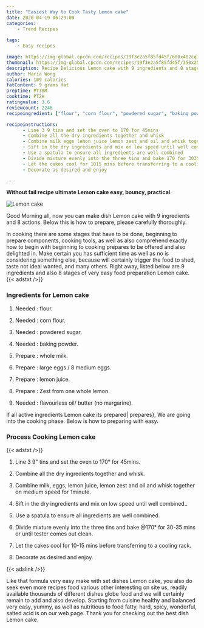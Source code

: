 ```yaml
---
title: "Easiest Way to Cook Tasty Lemon cake"
date: 2020-04-19 06:29:00
categories:
    - Trend Recipes
    
tags:
    - Easy recipes

image: https://img-global.cpcdn.com/recipes/19f3e2a5f85fd45f/680x482cq70/lemon-cake-recipe-main-photo.jpg
thumbnail: https://img-global.cpcdn.com/recipes/19f3e2a5f85fd45f/350x250cq70/lemon-cake-recipe-main-photo.jpg
description: Recipe Delicious Lemon cake with 9 ingredients and 8 stages of easy cooking.
author: Maria Wong
calories: 109 calories
fatContent: 9 grams fat
preptime: PT38M
cooktime: PT2H
ratingvalue: 3.6
reviewcount: 2246
recipeingredient: ["flour", "corn flour", "powdered sugar", "baking powder", "whole milk", "large eggs  8 medium eggs", "lemon juice", "Zest from one whole lemon", "flavourless oil butter no margarine"]

recipeinstructions: 
      - Line 3 9 tins and set the oven to 170 for 45mins 
      - Combine all the dry ingredients together and whisk 
      - Combine milk eggs lemon juice lemon zest and oil and whisk together on medium speed for 1minute 
      - Sift in the dry ingredients and mix on low speed until well combined 
      - Use a spatula to ensure all ingredients are well combined 
      - Divide mixture evenly into the three tins and bake 170 for 3035 mins or until tester comes out clean 
      - Let the cakes cool for 1015 mins before transferring to a cooling rack 
      - Decorate as desired and enjoy

---
```




**Without fail recipe ultimate Lemon cake easy, bouncy, practical**. 


![Lemon cake](https://img-global.cpcdn.com/recipes/19f3e2a5f85fd45f/680x482cq70/lemon-cake-recipe-main-photo.jpg "Lemon cake")




Good Morning all, now you can make dish Lemon cake with 9 ingredients and 8 actions. Below this is how to prepare, please carefully thoroughly.

In cooking there are some stages that have to be done, beginning to prepare components, cooking tools, as well as also comprehend exactly how to begin with beginning to cooking prepares to be offered and also delighted in. Make certain you has sufficient time as well as no is considering something else, because will certainly trigger the food to shed, taste not ideal wanted, and many others. Right away, listed below are 9 ingredients and also 8 stages of very easy food preparation Lemon cake.
{{< adstxt />}}

### Ingredients for Lemon cake


1. Needed  : flour.

1. Needed  : corn flour.

1. Needed  : powdered sugar.

1. Needed  : baking powder.

1. Prepare  : whole milk.

1. Prepare  : large eggs / 8 medium eggs.

1. Prepare  : lemon juice.

1. Prepare  : Zest from one whole lemon.

1. Needed  : flavourless oil/ butter (no margarine).



If all active ingredients Lemon cake its prepared| prepares}, We are going into the cooking phase. Below is how to preparing with easy.

### Process Cooking Lemon cake

{{< adstxt />}}


1. Line 3 9&#34; tins and set the oven to 170° for 45mins.



1. Combine all the dry ingredients together and whisk.



1. Combine milk, eggs, lemon juice, lemon zest and oil and whisk together on medium speed for 1minute.



1. Sift in the dry ingredients and mix on low speed until well combined..



1. Use a spatula to ensure all ingredients are well combined.



1. Divide mixture evenly into the three tins and bake @170° for 30-35 mins or until tester comes out clean.



1. Let the cakes cool for 10-15 mins before transferring to a cooling rack.



1. Decorate as desired and enjoy.





{{< adslink />}}

Like that formula very easy make with set dishes Lemon cake, you also do seek even more recipes food various other interesting on site us, readily available thousands of different dishes globe food and we will certainly remain to add and also develop. Starting from cuisine healthy and balanced very easy, yummy, as well as nutritious to food fatty, hard, spicy, wonderful, salted acid is on our web page. Thank you for checking out the best dish Lemon cake.
